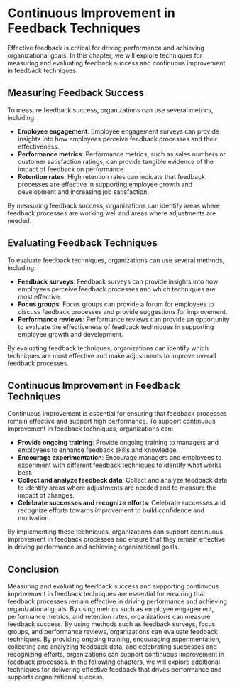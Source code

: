 Continuous Improvement in Feedback Techniques
===================================================================================================

Effective feedback is critical for driving performance and achieving organizational goals. In this chapter, we will explore techniques for measuring and evaluating feedback success and continuous improvement in feedback techniques.

Measuring Feedback Success
--------------------------

To measure feedback success, organizations can use several metrics, including:

* **Employee engagement**: Employee engagement surveys can provide insights into how employees perceive feedback processes and their effectiveness.
* **Performance metrics**: Performance metrics, such as sales numbers or customer satisfaction ratings, can provide tangible evidence of the impact of feedback on performance.
* **Retention rates**: High retention rates can indicate that feedback processes are effective in supporting employee growth and development and increasing job satisfaction.

By measuring feedback success, organizations can identify areas where feedback processes are working well and areas where adjustments are needed.

Evaluating Feedback Techniques
------------------------------

To evaluate feedback techniques, organizations can use several methods, including:

* **Feedback surveys**: Feedback surveys can provide insights into how employees perceive feedback processes and which techniques are most effective.
* **Focus groups**: Focus groups can provide a forum for employees to discuss feedback processes and provide suggestions for improvement.
* **Performance reviews**: Performance reviews can provide an opportunity to evaluate the effectiveness of feedback techniques in supporting employee growth and development.

By evaluating feedback techniques, organizations can identify which techniques are most effective and make adjustments to improve overall feedback processes.

Continuous Improvement in Feedback Techniques
---------------------------------------------

Continuous improvement is essential for ensuring that feedback processes remain effective and support high performance. To support continuous improvement in feedback techniques, organizations can:

* **Provide ongoing training**: Provide ongoing training to managers and employees to enhance feedback skills and knowledge.
* **Encourage experimentation**: Encourage managers and employees to experiment with different feedback techniques to identify what works best.
* **Collect and analyze feedback data**: Collect and analyze feedback data to identify areas where adjustments are needed and to measure the impact of changes.
* **Celebrate successes and recognize efforts**: Celebrate successes and recognize efforts towards improvement to build confidence and motivation.

By implementing these techniques, organizations can support continuous improvement in feedback processes and ensure that they remain effective in driving performance and achieving organizational goals.

Conclusion
----------

Measuring and evaluating feedback success and supporting continuous improvement in feedback techniques are essential for ensuring that feedback processes remain effective in driving performance and achieving organizational goals. By using metrics such as employee engagement, performance metrics, and retention rates, organizations can measure feedback success. By using methods such as feedback surveys, focus groups, and performance reviews, organizations can evaluate feedback techniques. By providing ongoing training, encouraging experimentation, collecting and analyzing feedback data, and celebrating successes and recognizing efforts, organizations can support continuous improvement in feedback processes. In the following chapters, we will explore additional techniques for delivering effective feedback that drives performance and supports organizational success.
